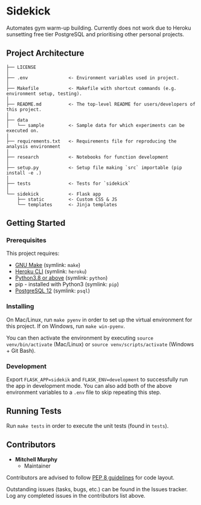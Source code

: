 # Sidekick
 
Automates gym warm-up building. Currently does not work due to Heroku sunsetting free tier PostgreSQL and prioritising other personal projects.

## Project Architecture

    ├── LICENSE
    │
    ├── .env               <- Environment variables used in project.
    │
    ├── Makefile           <- Makefile with shortcut commands (e.g. environment setup, testing).
    │
    ├── README.md          <- The top-level README for users/developers of this project.
    │
    ├── data
    │   └── sample         <- Sample data for which experiments can be executed on.
    │
    ├── requirements.txt   <- Requirements file for reproducing the analysis environment
    │
    ├── research           <- Notebooks for function development
    │
    ├── setup.py           <- Setup file making `src` importable (pip install -e .) 
    │
    ├── tests              <- Tests for `sidekick`
    │
    └── sidekick           <- Flask app
        ├── static         <- Custom CSS & JS
        └── templates      <- Jinja templates

## Getting Started

### Prerequisites

This project requires:

* [GNU Make](https://www.gnu.org/software/make/) (symlink: `make`)
* [Heroku CLI](https://devcenter.heroku.com/articles/heroku-cli#download-and-install) (symlink: `heroku`)
* [Python3.8 or above](https://www.python.org/downloads/) (symlink: `python`)
* pip - installed with Python3 (symlink: `pip`)
* [PostgreSQL 12](https://www.postgresql.org/download) (symlink: `psql`)

### Installing

On Mac/Linux, run `make pyenv` in order to set up the virtual environment for this project. If on
Windows, run `make win-pyenv`.

You can then activate the environment by executing `source venv/bin/activate` (Mac/Linux) or 
`source venv/scripts/activate` (Windows + Git Bash).

### Development

Export `FLASK_APP=sidekik` and `FLASK_ENV=development` to successfully run the app in development
mode. You can also add both of the above environment variables to a `.env` file to skip repeating
this step.

## Running Tests

Run `make tests` in order to execute the unit tests (found in `tests`).

## Contributors

* **Mitchell Murphy**
    * Maintainer

Contributors are advised to follow [PEP 8 guidelines](https://www.python.org/dev/peps/pep-0008/) for 
code layout.

Outstanding issues (tasks, bugs, etc.) can be found in the Issues tracker. Log any completed issues 
in the contributors list above.
